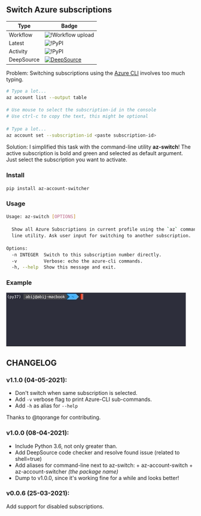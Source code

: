 ## Switch Azure subscriptions

| Type| Badge|
|---|---|
| Workflow | ![!Workflow upload](https://github.com/abij/az-account-switcher/workflows/Upload%20Python%20Package/badge.svg) |
|Latest|![!PyPI](https://img.shields.io/pypi/v/az-account-switcher.svg)|
|Activity|![!PyPI](https://img.shields.io/pypi/dm/az-account-switcher)|
| DeepSource | [![DeepSource](https://deepsource.io/gh/abij/az-account-switcher.svg/?label=active+issues&show_trend=true)](https://deepsource.io/gh/abij/az-account-switcher/?ref=repository-badge) |

Problem: Switching subscriptions using the [Azure CLI](https://docs.microsoft.com/cli/azure/manage-azure-subscriptions-azure-cli) involves too much typing.

```bash
# Type a lot...
az account list --output table

# Use mouse to select the subscription-id in the console
# Use ctrl-c to copy the text, this might be optional 
 
# Type a lot...
az account set --subscription-id <paste subscription-id>
```

Solution: I simplified this task with the command-line utility **az-switch**! The active subscription is bold and green and selected as default argument. Just select the subscription you want to activate.

### Install

`pip install az-account-switcher`

### Usage

```bash
Usage: az-switch [OPTIONS]

  Show all Azure Subscriptions in current profile using the `az` command-
  line utility. Ask user input for switching to another subscription.

Options:
  -n INTEGER  Switch to this subscription number directly.
  -v          Verbose: echo the azure-cli commands.
  -h, --help  Show this message and exit.
```

### Example

![example_gif](az-switch-example.gif)

## CHANGELOG

### v1.1.0 (04-05-2021):

- Don't switch when same subscription is selected.
- Add `-v` verbose flag to print Azure-CLI sub-commands.
- Add `-h` as alias for `--help`

Thanks to @tqorange for contributing.

### v1.0.0 (08-04-2021):

- Include Python 3.6, not only greater than.
- Add DeepSource code checker and resolve found issue (related to shell=true)
- Add aliases for command-line next to az-switch: + az-account-switch + az-account-switcher _(the package name)_
- Dump to v1.0.0, since it's working fine for a while and looks better!

### v0.0.6 (25-03-2021):

Add support for disabled subscriptions.
